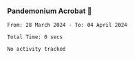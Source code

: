 ### Pandemonium Acrobat 🤸

<!--START_SECTION:waka-->

```all_time
From: 28 March 2024 - To: 04 April 2024

Total Time: 0 secs

No activity tracked
```

<!--END_SECTION:waka-->
